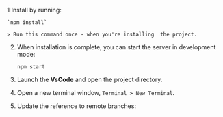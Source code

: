 1 Install by running:

    `npm install`

    > Run this command once - when you're installing  the project. 

2. When installation is complete, you can start the server in development mode:

    `npm start`


1. Launch the **VsCode** and open the project directory.
2. Open a new terminal window, `Terminal > New Terminal`.
3. Update the reference to remote branches:
